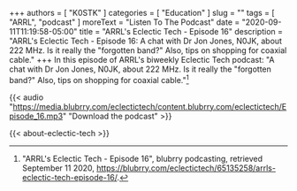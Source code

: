 +++
authors = [ "K0STK" ]
categories = [ "Education" ]
slug = ""
tags = [ "ARRL", "podcast" ]
moreText = "Listen To The Podcast"
date = "2020-09-11T11:19:58-05:00"
title = "ARRL's Eclectic Tech - Episode 16"
description = "ARRL's Eclectic Tech - Episode 16: A chat with Dr Jon Jones, N0JK, about 222 MHz. Is it really the "forgotten band?" Also, tips on shopping for coaxial cable."
+++
In this episode of ARRL's biweekly Eclectic Tech podcast: "A chat with Dr Jon Jones, N0JK, about 222 MHz. Is it really the "forgotten band?" Also, tips on shopping for coaxial cable."[^1]

[^1]: "ARRL's Eclectic Tech - Episode 16", blubrry podcasting, retrieved September 11 2020, https://blubrry.com/eclectictech/65135258/arrls-eclectic-tech-episode-16/.

<!--more-->

{{< audio "https://media.blubrry.com/eclectictech/content.blubrry.com/eclectictech/Episode_16.mp3" "Download the podcast" >}}

{{< about-eclectic-tech >}}
